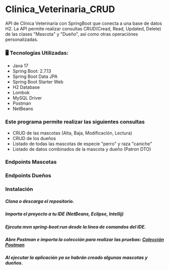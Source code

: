 # Clinica_Veterinaria_CRUD
API de Clínica Veterinaría con SpringBoot que conecta a una base de datos H2. 
La API permite realizar consultas CRUD(Cread, Read, Updated, Delete) de las clases "Mascota" y "Dueño", así como otras operaciónes personalizadas.


 ### 🖥️ Tecnologías Utilizadas:
* Java 17
* Spring Boot: 2.7.13
* Spring Boot Data JPA
* Spring Boot Starter Web
* H2 Database
* Lombok
* MySQL Driver
* Postman
* NetBeans
 
 ### Este programa permite realizar las siguientes consultas 
 * CRUD de las mascotas (Alta, Baja, Modificación, Lectura)
 * CRUD de los dueños
 * Listado de todas las mascotas de especie "perro" y raza "caniche"
 * Listado de datos combinados de la mascota y dueño (Patron DTO)

 ### Endpoints Mascotas
  
 ### Endpoints Dueños
 
 ### Instalación

##### Clona o descarga el repositorio.
##### Importa el proyecto a tu IDE (NetBeans, Eclipse, Intellij)
##### Ejecuta mvn spring-boot:run desde la línea de comandos del IDE.
##### Abre Postman e importa la colección para realizar las pruebas: [Colección Postman](https://github.com/luzhersor/Clinica_Veterinaria_CRUD/edit/main/README.md)
##### Al ejecutar la aplicación ya se habrán creado algunas mascotas y dueños.

  
  
